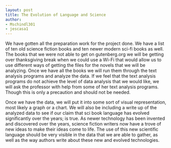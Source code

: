 ```yaml
---
layout: post
title: The Evolution of Language and Science
author: 
- Mschindl301
- jescasa1
---
```


We have gotten all the preparation work for the project done. We have a list of ten old science fiction books and ten newer modern sci-fi books as well. The books that we were not able to get on gutenberg.org we will be getting over thanksgiving break when we could use a Wi-Fi that would allow us to use different ways of getting the files for the novels that we will be analyzing. Once we have all the books we will run them through the text analysis programs and analyze the data. If we feel that the text analysis programs do not achieve the level of data analysis that we would like, we will ask the professor with help from some of her text analysis programs. Though this is only a precaution and should not be needed.
 
 Once we have the data, we will put it into some sort of visual representation, most likely a graph or a chart. We will also be including a write up of the analyzed data to see if our claim that sci book language has evolved significantly over the years; is true. As newer technology has been invented and discovered over the years, science fiction writers now have a trove of new ideas to make their ideas come to life. The use of this new scientific language should be very visible in the data that we are able to gather, as well as the way authors write about these new and evolved technologies.

